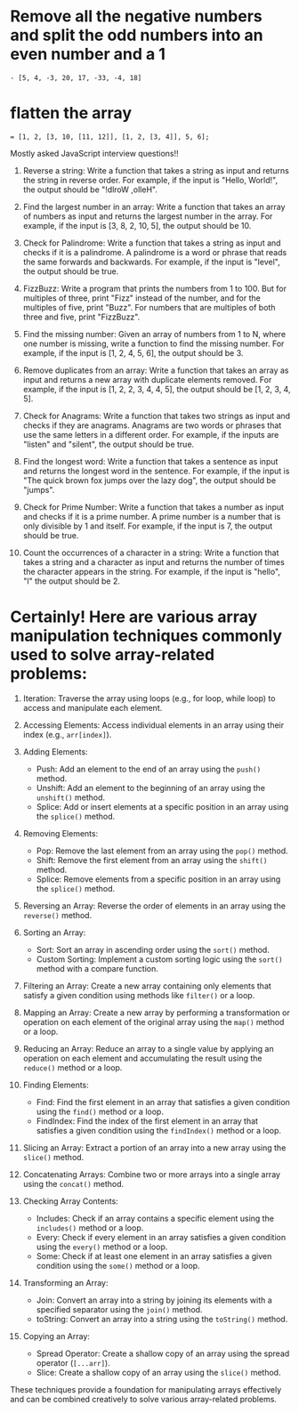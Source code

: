 
# Remove all the negative numbers and split the odd numbers into an even number and a 1
    - [5, 4, -3, 20, 17, -33, -4, 18]

# flatten the array
    = [1, 2, [3, 10, [11, 12]], [1, 2, [3, 4]], 5, 6];


    
Mostly asked JavaScript interview questions!!

1. Reverse a string: Write a function that takes a string as input and returns the string in reverse order. For example, if the input is "Hello, World!", the output should be "!dlroW ,olleH".

2. Find the largest number in an array:  Write a function that takes an array of numbers as input and returns the largest number in the array. For example, if the input is [3, 8, 2, 10, 5], the output should be 10.

3. Check for Palindrome: Write a function that takes a string as input and checks if it is a palindrome. A palindrome is a word or phrase that reads the same forwards and backwards. For example, if the input is "level", the output should be true.

4. FizzBuzz: Write a program that prints the numbers from 1 to 100. But for multiples of three, print "Fizz" instead of the number, and for the multiples of five, print "Buzz". For numbers that are multiples of both three and five, print "FizzBuzz".

5. Find the missing number: Given an array of numbers from 1 to N, where one number is missing, write a function to find the missing number. For example, if the input is [1, 2, 4, 5, 6], the output should be 3.

6. Remove duplicates from an array: Write a function that takes an array as input and returns a new array with duplicate elements removed. For example, if the input is [1, 2, 2, 3, 4, 4, 5], the output should be [1, 2, 3, 4, 5].

7. Check for Anagrams: Write a function that takes two strings as input and checks if they are anagrams. Anagrams are two words or phrases that use the same letters in a different order. For example, if the inputs are "listen" and "silent", the output should be true.

8. Find the longest word: Write a function that takes a sentence as input and returns the longest word in the sentence. For example, if the input is "The quick brown fox jumps over the lazy dog", the output should be "jumps".

9. Check for Prime Number: Write a function that takes a number as input and checks if it is a prime number. A prime number is a number that is only divisible by 1 and itself. For example, if the input is 7, the output should be true.

10. Count the occurrences of a character in a string: Write a function that takes a string and a character as input and returns the number of times the character appears in the string. For example, if the input is "hello", "l" the output should be 2.    


# Certainly! Here are various array manipulation techniques commonly used to solve array-related problems:

1. Iteration: Traverse the array using loops (e.g., for loop, while loop) to access and manipulate each element.

2. Accessing Elements: Access individual elements in an array using their index (e.g., `arr[index]`).

3. Adding Elements:
   - Push: Add an element to the end of an array using the `push()` method.
   - Unshift: Add an element to the beginning of an array using the `unshift()` method.
   - Splice: Add or insert elements at a specific position in an array using the `splice()` method.

4. Removing Elements:
   - Pop: Remove the last element from an array using the `pop()` method.
   - Shift: Remove the first element from an array using the `shift()` method.
   - Splice: Remove elements from a specific position in an array using the `splice()` method.

5. Reversing an Array: Reverse the order of elements in an array using the `reverse()` method.

6. Sorting an Array:
   - Sort: Sort an array in ascending order using the `sort()` method.
   - Custom Sorting: Implement a custom sorting logic using the `sort()` method with a compare function.

7. Filtering an Array: Create a new array containing only elements that satisfy a given condition using methods like `filter()` or a loop.

8. Mapping an Array: Create a new array by performing a transformation or operation on each element of the original array using the `map()` method or a loop.

9. Reducing an Array: Reduce an array to a single value by applying an operation on each element and accumulating the result using the `reduce()` method or a loop.

10. Finding Elements:
    - Find: Find the first element in an array that satisfies a given condition using the `find()` method or a loop.
    - FindIndex: Find the index of the first element in an array that satisfies a given condition using the `findIndex()` method or a loop.

11. Slicing an Array: Extract a portion of an array into a new array using the `slice()` method.

12. Concatenating Arrays: Combine two or more arrays into a single array using the `concat()` method.

13. Checking Array Contents:
    - Includes: Check if an array contains a specific element using the `includes()` method or a loop.
    - Every: Check if every element in an array satisfies a given condition using the `every()` method or a loop.
    - Some: Check if at least one element in an array satisfies a given condition using the `some()` method or a loop.

14. Transforming an Array:
    - Join: Convert an array into a string by joining its elements with a specified separator using the `join()` method.
    - toString: Convert an array into a string using the `toString()` method.

15. Copying an Array:
    - Spread Operator: Create a shallow copy of an array using the spread operator (`[...arr]`).
    - Slice: Create a shallow copy of an array using the `slice()` method.

These techniques provide a foundation for manipulating arrays effectively and can be combined creatively to solve various array-related problems.

